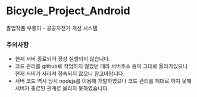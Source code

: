 # Bicycle_Project_Android
졸업작품 부릉이 - 공공자전거 개선 시스템

### 주의사항
- 현재 서버 종료되어 정상 실행되지 않습니다.
- 코드 관리를 github로 작업하지 않았던 때라 서버주소 등이 그대로 올라가있으나 현재 서버가 사라져 접속되지 않으니 참고바랍니다.
- 서버 코드 역시 당시 nodejs를 이용해 개발하였으나 코드 관리를 제대로 하지 못해 서버가 종료된 관계로 올리지 못하였습니다.
